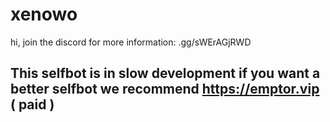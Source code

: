 # xenowo

hi, join the discord for more information: .gg/sWErAGjRWD

## This selfbot is in slow development if you want a better selfbot we recommend https://emptor.vip ( paid )
